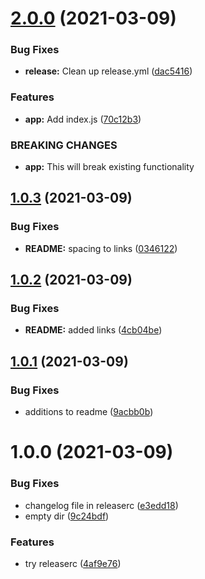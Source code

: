 # [2.0.0](https://github.com/fw-noel/semrel/compare/v1.0.3...v2.0.0) (2021-03-09)


### Bug Fixes

* **release:** Clean up release.yml ([dac5416](https://github.com/fw-noel/semrel/commit/dac5416839c68a1e22a3916f6947c8f6f8509d57))


### Features

* **app:** Add index.js ([70c12b3](https://github.com/fw-noel/semrel/commit/70c12b3556af9177854d0d4537faddbe24c8ed0a))


### BREAKING CHANGES

* **app:** This will break existing functionality

## [1.0.3](https://github.com/fw-noel/semrel/compare/v1.0.2...v1.0.3) (2021-03-09)


### Bug Fixes

* **README:** spacing to links ([0346122](https://github.com/fw-noel/semrel/commit/0346122cfdb326faf19284d6dd010d64030b4508))

## [1.0.2](https://github.com/fw-noel/semrel/compare/v1.0.1...v1.0.2) (2021-03-09)


### Bug Fixes

* **README:** added links ([4cb04be](https://github.com/fw-noel/semrel/commit/4cb04be5678b461f8b167fa8b8d778c0b0328672))

## [1.0.1](https://github.com/fw-noel/semrel/compare/v1.0.0...v1.0.1) (2021-03-09)


### Bug Fixes

* additions to readme ([9acbb0b](https://github.com/fw-noel/semrel/commit/9acbb0baad4aa2f4c084f474d2828f3b13f95d07))

# 1.0.0 (2021-03-09)


### Bug Fixes

* changelog file in releaserc ([e3edd18](https://github.com/fw-noel/semrel/commit/e3edd185291f0b7ab0e0576c2cc2bc30ef12f540))
* empty dir ([9c24bdf](https://github.com/fw-noel/semrel/commit/9c24bdf5dead95ce265343e8f508823da8d883f0))


### Features

* try releaserc ([4af9e76](https://github.com/fw-noel/semrel/commit/4af9e7662d599bb359afca35610af8dcfe09cdaf))
